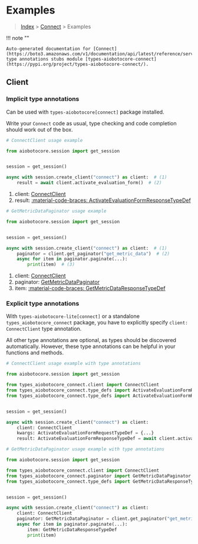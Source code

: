 # Examples

> [Index](../README.md) > [Connect](./README.md) > Examples

!!! note ""

    Auto-generated documentation for [Connect](https://boto3.amazonaws.com/v1/documentation/api/latest/reference/services/connect.html#connect)
    type annotations stubs module [types-aiobotocore-connect](https://pypi.org/project/types-aiobotocore-connect/).

## Client

### Implicit type annotations

Can be used with `types-aiobotocore[connect]` package installed.

Write your `Connect` code as usual,
type checking and code completion should work out of the box.



```python
# ConnectClient usage example

from aiobotocore.session import get_session


session = get_session()

async with session.create_client("connect") as client:  # (1)
    result = await client.activate_evaluation_form()  # (2)
```

1. client: [ConnectClient](./client.md)
2. result: [:material-code-braces: ActivateEvaluationFormResponseTypeDef](./type_defs.md#activateevaluationformresponsetypedef) 



```python
# GetMetricDataPaginator usage example

from aiobotocore.session import get_session


session = get_session()

async with session.create_client("connect") as client:  # (1)
    paginator = client.get_paginator("get_metric_data")  # (2)
    async for item in paginator.paginate(...):
        print(item)  # (3)
```

1. client: [ConnectClient](./client.md)
2. paginator: [GetMetricDataPaginator](./paginators.md#getmetricdatapaginator)
3. item: [:material-code-braces: GetMetricDataResponseTypeDef](./type_defs.md#getmetricdataresponsetypedef) 




### Explicit type annotations

With `types-aiobotocore-lite[connect]`
or a standalone `types_aiobotocore_connect` package, you have to explicitly specify
`client: ConnectClient` type annotation.

All other type annotations are optional, as types should be discovered automatically.
However, these type annotations can be helpful in your functions and methods.


```python
# ConnectClient usage example with type annotations

from aiobotocore.session import get_session

from types_aiobotocore_connect.client import ConnectClient
from types_aiobotocore_connect.type_defs import ActivateEvaluationFormResponseTypeDef
from types_aiobotocore_connect.type_defs import ActivateEvaluationFormRequestTypeDef


session = get_session()

async with session.create_client("connect") as client:
    client: ConnectClient
    kwargs: ActivateEvaluationFormRequestTypeDef = {...}
    result: ActivateEvaluationFormResponseTypeDef = await client.activate_evaluation_form(**kwargs)
```



```python
# GetMetricDataPaginator usage example with type annotations

from aiobotocore.session import get_session

from types_aiobotocore_connect.client import ConnectClient
from types_aiobotocore_connect.paginator import GetMetricDataPaginator
from types_aiobotocore_connect.type_defs import GetMetricDataResponseTypeDef


session = get_session()

async with session.create_client("connect") as client:
    client: ConnectClient
    paginator: GetMetricDataPaginator = client.get_paginator("get_metric_data")
    async for item in paginator.paginate(...):
        item: GetMetricDataResponseTypeDef
        print(item)
```


